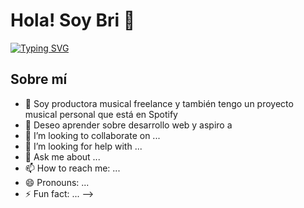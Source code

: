 # Hola! Soy Bri 👋

[![Typing SVG](https://readme-typing-svg.demolab.com?font=Fira+Code&pause=1000&color=F77DAB&width=435&lines=%F0%9F%92%BB%F0%9F%93%96+Estudiante+de+Desarrollo+Frontend;%F0%9F%8E%B9%F0%9F%8E%A7+Productora+musical+freelance;%F0%9F%8E%A4%F0%9F%8E%B5+Cantante+profesional;%F0%9F%96%B1%EF%B8%8F%E2%8C%A8%EF%B8%8F+Actualmente+iniciando+en+JS)](https://git.io/typing-svg)

## Sobre mí
- 🔭 Soy productora musical freelance y también tengo un proyecto musical personal que está en Spotify
- 🌱 Deseo aprender sobre desarrollo web y aspiro a 
- 👯 I’m looking to collaborate on ...
- 🤔 I’m looking for help with ...
- 💬 Ask me about ...
- 📫 How to reach me: ...
- 😄 Pronouns: ...
- ⚡ Fun fact: ...
-->
